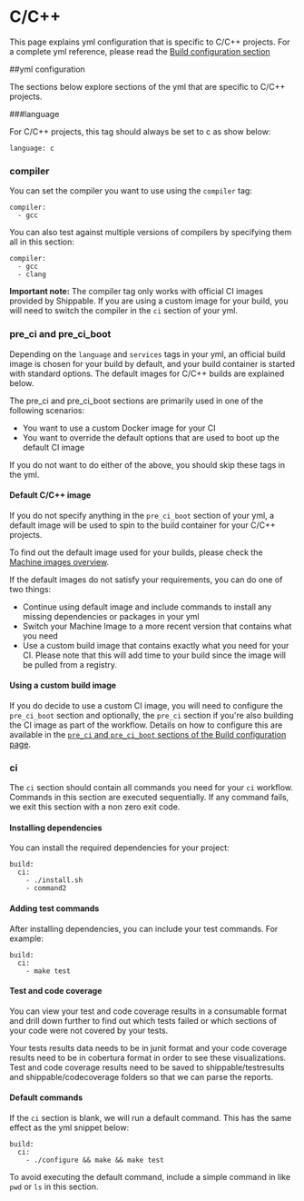 
# C/C++

This page explains yml configuration that is specific to C/C++ projects. For a complete yml reference, please read the [Build configuration section](../shippableyml.md)

##yml configuration

The sections below explore sections of the yml that are specific to C/C++ projects.


###language


For C/C++ projects, this tag should always be set to c as show below:

```
language: c
```

### compiler

You can set the compiler you want to use using the `compiler` tag:

```
compiler:
  - gcc
```

You can also test against multiple versions of compilers by specifying them all in this section:

```
compiler:
  - gcc
  - clang
```

**Important note:** The compiler tag only works with official CI images provided by Shippable. If you are using a custom image for your build, you will need to switch the compiler in the `ci` section of your yml.

### pre_ci and pre_ci_boot

Depending on the `language` and `services` tags in your yml, an official build image is chosen for your build by default, and your build container is started with standard options. The default images for C/C++ builds are explained below.

The pre_ci and pre_ci_boot sections are primarily used in one of the following scenarios:

* You want to use a custom Docker image for your CI
* You want to override the default options that are used to boot up the default CI image

If you do not want to do either of the above, you should skip these tags in the yml.

#### Default C/C++ image

If you do not specify anything in the `pre_ci_boot` section of your yml, a default image will be used to spin to the build container for your C/C++ projects.

To find out the default image used for your builds, please check the [Machine images overview](../machine-images/overview/).

If the default images do not satisfy your requirements, you can do one of two things:

- Continue using default image and include commands to install any missing dependencies or packages in your yml
- Switch your Machine Image to a more recent version that contains what you need
- Use a custom build image that contains exactly what you need for your CI. Please note that this will add time to your build since the image will be pulled from a registry.

#### Using a custom build image
If you do decide to use a custom CI image, you will need to configure the `pre_ci_boot` section and optionally, the `pre_ci` section if you're also building the CI image as part of the workflow. Details on how to configure this are available in the [`pre_ci` and `pre_ci_boot` sections of the Build configuration page](../shippableyml.md#build).

### ci
The `ci` section should contain all commands you need for your `ci` workflow. Commands in this section are executed sequentially. If any command fails, we exit this section with a non zero exit code.

#### Installing dependencies
You can install the required dependencies for your project:

```
build:
  ci:
    - ./install.sh
    - command2
```


#### Adding test commands
After installing dependencies, you can include your test commands. For example:  

```
build:
  ci:
    - make test
```


#### Test and code coverage
You can view your test and code coverage results in a consumable format and drill down further to find out which tests failed or which sections of your code were not covered by your tests.

Your tests results data needs to be in junit format and your code coverage results need to be in cobertura format in order to see these visualizations. Test and code coverage results need to be saved to shippable/testresults and shippable/codecoverage folders so that we can parse the reports.


#### Default commands

If the `ci` section is blank, we will run a default command. This has the same effect as the yml snippet below:

```
build:
  ci:
    - ./configure && make && make test
```

To avoid executing the default command, include a simple command in like `pwd` or `ls` in this section.
